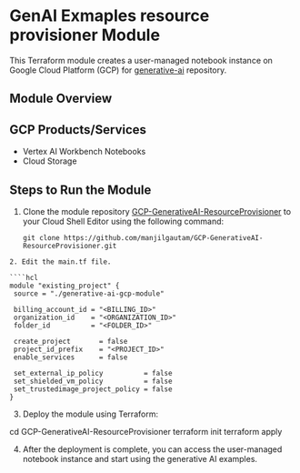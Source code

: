 # GenAI Exmaples resource provisioner Module

This Terraform module creates a user-managed notebook instance on Google Cloud Platform (GCP) for [generative-ai](https://github.com/GoogleCloudPlatform/generative-ai) repository.

## Module Overview

## GCP Products/Services

* Vertex AI Workbench Notebooks
* Cloud Storage


## Steps to Run the Module

1. Clone the module repository [GCP-GenerativeAI-ResourceProvisioner](https://github.com/manjilgautam/GCP-GenerativeAI-ResourceProvisioner.git) to your Cloud Shell Editor using the following command:

   ```shell
   git clone https://github.com/manjilgautam/GCP-GenerativeAI-ResourceProvisioner.git
 ```
2. Edit the main.tf file.

````hcl
module "existing_project" {
  source = "./generative-ai-gcp-module"

  billing_account_id = "<BILLING_ID>"
  organization_id    = "<ORGANIZATION_ID>"
  folder_id          = "<FOLDER_ID>"

  create_project       = false
  project_id_prefix    = "<PROJECT_ID>"
  enable_services      = false
  
  set_external_ip_policy          = false
  set_shielded_vm_policy          = false
  set_trustedimage_project_policy = false
}
````

3. Deploy the module using Terraform:

cd GCP-GenerativeAI-ResourceProvisioner
terraform init
terraform apply

4. After the deployment is complete, you can access the user-managed notebook instance and start using the generative AI examples.
